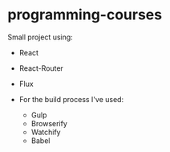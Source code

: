 # programming-courses
Small project using:

* React
* React-Router
* Flux
* For the build process I've used:

  * Gulp
  * Browserify
  * Watchify
  * Babel

